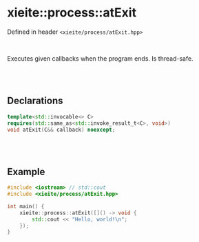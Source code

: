 # xieite::process::atExit
Defined in header `<xieite/process/atExit.hpp>`

<br/>

Executes given callbacks when the program ends. Is thread-safe.

<br/><br/>

## Declarations
```cpp
template<std::invocable<> C>
requires(std::same_as<std::invoke_result_t<C>, void>)
void atExit(C&& callback) noexcept;
```

<br/><br/>

## Example
```cpp
#include <iostream> // std::cout
#include <xieite/process/atExit.hpp>

int main() {
	xieite::process::atExit([]() -> void {
		std::cout << "Hello, world!\n";
	});
}
```
